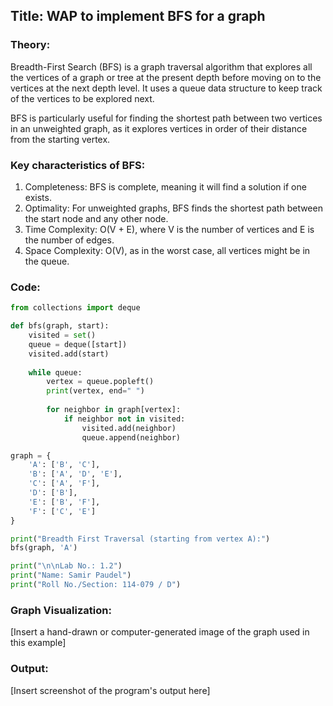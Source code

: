 

## Title: WAP to implement BFS for a graph

### Theory:
Breadth-First Search (BFS) is a graph traversal algorithm that explores all the vertices of a graph or tree at the present depth before moving on to the vertices at the next depth level. It uses a queue data structure to keep track of the vertices to be explored next.

BFS is particularly useful for finding the shortest path between two vertices in an unweighted graph, as it explores vertices in order of their distance from the starting vertex.

### Key characteristics of BFS:
1. Completeness: BFS is complete, meaning it will find a solution if one exists.
2. Optimality: For unweighted graphs, BFS finds the shortest path between the start node and any other node.
3. Time Complexity: O(V + E), where V is the number of vertices and E is the number of edges.
4. Space Complexity: O(V), as in the worst case, all vertices might be in the queue.

### Code:
```python
from collections import deque

def bfs(graph, start):
    visited = set()
    queue = deque([start])
    visited.add(start)
    
    while queue:
        vertex = queue.popleft()
        print(vertex, end=" ")
        
        for neighbor in graph[vertex]:
            if neighbor not in visited:
                visited.add(neighbor)
                queue.append(neighbor)

graph = {
    'A': ['B', 'C'],
    'B': ['A', 'D', 'E'],
    'C': ['A', 'F'],
    'D': ['B'],
    'E': ['B', 'F'],
    'F': ['C', 'E']
}

print("Breadth First Traversal (starting from vertex A):")
bfs(graph, 'A')

print("\n\nLab No.: 1.2")
print("Name: Samir Paudel")
print("Roll No./Section: 114-079 / D")

```
### Graph Visualization:
[Insert a hand-drawn or computer-generated image of the graph used in this example]

### Output:
[Insert screenshot of the program's output here]

